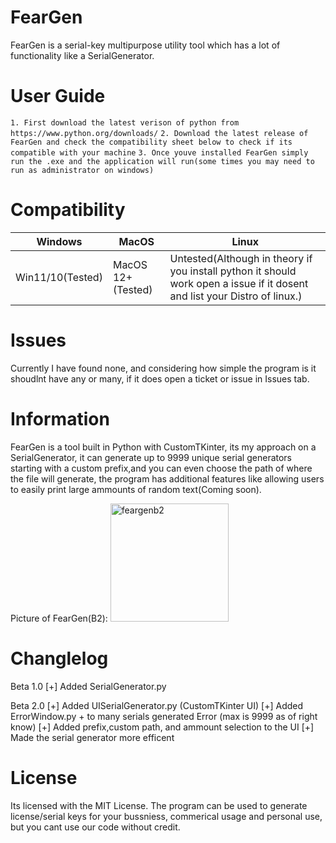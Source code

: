 # FearGen
FearGen is a serial-key multipurpose utility tool which has a lot of functionality like a SerialGenerator.

# User Guide

`1. First download the latest verison of python from https://www.python.org/downloads/`
`2. Download the latest release of FearGen and check the compatibility sheet below to check if its compatible with your machine`
`3. Once youve installed FearGen simply run the .exe and the application will run(some times you may need to run as administrator on windows)`

# Compatibility

| Windows  | MacOS | Linux 
| ---------------- | ------------- | ------------- |
| Win11/10(Tested) | MacOS 12+(Tested)     | Untested(Although in theory if you install python it should work open a issue if it dosent and list your Distro of linux.)    |

# Issues
Currently I have found none, and considering how simple the program is it shoudlnt have any or many, if it does open a ticket or issue in Issues tab.

# Information
FearGen is a tool built in Python with CustomTKinter, its my approach on a SerialGenerator, it can generate up to 9999 unique serial generators starting with a custom prefix,and you can even choose the path of where the file will generate, the program has additional features like allowing users to easily print large ammounts of random text(Coming soon).

Picture of FearGen(B2): 
<img width="189" alt="feargenb2" src="https://github.com/DrMixxer/FearGen/assets/89403966/6e1ffe17-94c5-4e0a-b1ec-c9f22481f95c">


# Changlelog
Beta 1.0
[+] Added SerialGenerator.py

Beta 2.0
[+] Added UISerialGenerator.py (CustomTKinter UI)
[+] Added ErrorWindow.py + to many serials generated Error (max is 9999 as of right know) 
[+] Added prefix,custom path, and ammount selection to the UI
[+] Made the serial generator more efficent

# License
Its licensed with the MIT License.
The program can be used to generate license/serial keys for your bussniess, commerical usage and personal use, but you cant use our code without credit.
